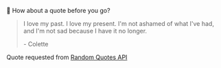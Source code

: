 📣 How about a quote before you go?

> I love my past. I love my present. I'm not ashamed of what I've had, and I'm not sad because I have it no longer.
>
> <p>- Colette</p>

Quote requested from [Random Quotes API](https://github.com/lukePeavey/quotable)
